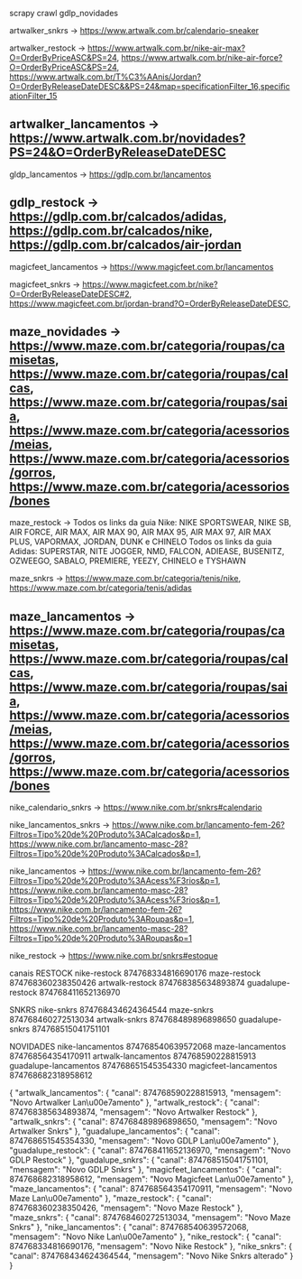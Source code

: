 scrapy crawl gdlp_novidades



artwalker_snkrs -> https://www.artwalk.com.br/calendario-sneaker

artwalker_restock -> https://www.artwalk.com.br/nike-air-max?O=OrderByPriceASC&PS=24,
                     https://www.artwalk.com.br/nike-air-force?O=OrderByPriceASC&PS=24,
                     https://www.artwalk.com.br/T%C3%AAnis/Jordan?O=OrderByReleaseDateDESC&&PS=24&map=specificationFilter_16,specificationFilter_15                     

artwalker_lancamentos -> https://www.artwalk.com.br/novidades?PS=24&O=OrderByReleaseDateDESC
--------------------------------------------------------
gldp_lancamentos -> https://gdlp.com.br/lancamentos

gdlp_restock -> https://gdlp.com.br/calcados/adidas,
                https://gdlp.com.br/calcados/nike,
                https://gdlp.com.br/calcados/air-jordan
--------------------------------------------------------

magicfeet_lancamentos -> https://www.magicfeet.com.br/lancamentos

magicfeet_snkrs ->  https://www.magicfeet.com.br/nike?O=OrderByReleaseDateDESC#2,  
                    https://www.magicfeet.com.br/jordan-brand?O=OrderByReleaseDateDESC,

maze_novidades ->   https://www.maze.com.br/categoria/roupas/camisetas,
                    https://www.maze.com.br/categoria/roupas/calcas,
                    https://www.maze.com.br/categoria/roupas/saia,
                    https://www.maze.com.br/categoria/acessorios/meias,
                    https://www.maze.com.br/categoria/acessorios/gorros,
                    https://www.maze.com.br/categoria/acessorios/bones
--------------------------------------------------------

maze_restock ->  Todos os links da guia Nike:
                    NIKE SPORTSWEAR, NIKE SB, AIR FORCE, AIR MAX,
                    AIR MAX 90, AIR MAX 95, AIR MAX 97, AIR MAX PLUS,
                    VAPORMAX, JORDAN, DUNK e CHINELO
                Todos os links da guia Adidas:
                    SUPERSTAR, NITE JOGGER, NMD, FALCON, ADIEASE, BUSENITZ,
                    OZWEEGO, SABALO, PREMIERE, YEEZY, CHINELO e TYSHAWN

maze_snkrs ->   https://www.maze.com.br/categoria/tenis/nike,
                https://www.maze.com.br/categoria/tenis/adidas  

maze_lancamentos -> https://www.maze.com.br/categoria/roupas/camisetas,
                    https://www.maze.com.br/categoria/roupas/calcas,
                    https://www.maze.com.br/categoria/roupas/saia,
                    https://www.maze.com.br/categoria/acessorios/meias,
                    https://www.maze.com.br/categoria/acessorios/gorros,
                    https://www.maze.com.br/categoria/acessorios/bones         
--------------------------------------------------------

nike_calendario_snkrs -> https://www.nike.com.br/snkrs#calendario

nike_lancamentos_snkrs ->  https://www.nike.com.br/lancamento-fem-26?Filtros=Tipo%20de%20Produto%3ACalcados&p=1,
               https://www.nike.com.br/lancamento-masc-28?Filtros=Tipo%20de%20Produto%3ACalcados&p=1,

nike_lancamentos -> https://www.nike.com.br/lancamento-fem-26?Filtros=Tipo%20de%20Produto%3AAcess%F3rios&p=1,
                    https://www.nike.com.br/lancamento-masc-28?Filtros=Tipo%20de%20Produto%3AAcess%F3rios&p=1,
                    https://www.nike.com.br/lancamento-fem-26?Filtros=Tipo%20de%20Produto%3ARoupas&p=1,
                    https://www.nike.com.br/lancamento-masc-28?Filtros=Tipo%20de%20Produto%3ARoupas&p=1

nike_restock -> https://www.nike.com.br/snkrs#estoque




canais
RESTOCK
    nike-restock 874768334816690176
    maze-restock 874768360238350426
    artwalk-restock 874768385634893874
    guadalupe-restock 874768411652136970

SNKRS
    nike-snkrs 874768434624364544
    maze-snkrs 874768460272513034
    artwalk-snkrs 874768489896898650
    guadalupe-snkrs 874768515041751101

NOVIDADES
    nike-lancamentos 874768540639572068
    maze-lancamentos 874768564354170911
    artwalk-lancamentos 874768590228815913
    guadalupe-lancamentos 874768651545354330
    magicfeet-lancamentos 874768682318958612



{
  "artwalk_lancamentos": {
    "canal": 874768590228815913,
    "mensagem": "Novo Artwalker Lan\u00e7amento"
  },
  "artwalk_restock": {
    "canal": 874768385634893874,
    "mensagem": "Novo Artwalker Restock"
  },
  "artwalk_snkrs": {
    "canal": 874768489896898650,
    "mensagem": "Novo Artwalker Snkrs"
  },
  "guadalupe_lancamentos": {
    "canal": 874768651545354330,
    "mensagem": "Novo GDLP Lan\u00e7amento"
  },
  "guadalupe_restock": {
    "canal": 874768411652136970,
    "mensagem": "Novo GDLP Restock"
  },
  "guadalupe_snkrs": {
    "canal": 874768515041751101,
    "mensagem": "Novo GDLP Snkrs"
  },
  "magicfeet_lancamentos": {
    "canal": 874768682318958612,
    "mensagem": "Novo Magicfeet Lan\u00e7amento"
  },
  "maze_lancamentos": {
    "canal": 874768564354170911,
    "mensagem": "Novo Maze Lan\u00e7amento"
  },
  "maze_restock": {
    "canal": 874768360238350426,
    "mensagem": "Novo Maze Restock"
  },
  "maze_snkrs": {
    "canal": 874768460272513034,
    "mensagem": "Novo Maze Snkrs"
  },
  "nike_lancamentos": {
    "canal": 874768540639572068,
    "mensagem": "Novo Nike Lan\u00e7amento"
  },
  "nike_restock": {
    "canal": 874768334816690176,
    "mensagem": "Novo Nike Restock"
  },
  "nike_snkrs": {
    "canal": 874768434624364544,
    "mensagem": "Novo Nike Snkrs alterado"
  }
}